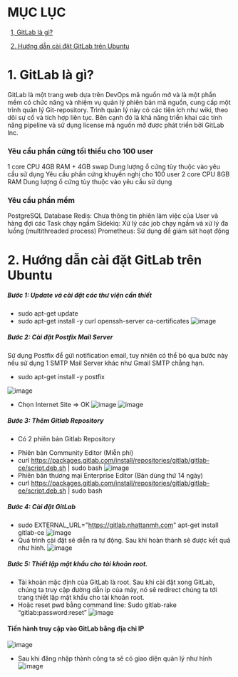 # MỤC LỤC
&ensp;[1, GitLab là gì?](#1)

&ensp;[2. Hướng dẫn cài đặt GitLab trên Ubuntu](#2)

# <a name ="1">1.  GitLab là gì?</a>
GitLab là một trang web dựa trên DevOps mã nguồn mở và là một phần mềm có chức năng và nhiệm vụ quản lý phiên bản mã nguồn, cung cấp một trình quản lý Git-repository. Trình quản lý này có các tiện ích như wiki, theo dõi sự cố và tích hợp liên tục. Bên cạnh đó là khả năng triển khai các tính năng pipeline và sử dụng license mã nguồn mở được phát triển bởi GitLab Inc.
### Yêu cầu phần cứng tối thiểu cho 100 user
  1 core CPU
  4GB RAM + 4GB swap
  Dung lượng ổ cứng tùy thuộc vào yêu cầu sử dụng
  Yêu cầu phần cứng khuyến nghị cho 100 user
  2 core CPU
  8GB RAM
  Dung lượng ổ cứng tùy thuộc vào yêu cầu sử dụng
### Yêu cầu phần mềm
  PostgreSQL Database
  Redis: Chưa thông tin phiên làm việc của User và hàng đợi các Task chạy ngầm
  Sidekiq: Xử lý các job chạy ngầm và xử lý đa luồng (multithreaded process)
  Prometheus: Sử dụng để giám sát hoạt động
  
# <a name ="2">2. Hướng dẫn cài đặt GitLab trên Ubuntu</a>
##### Bước 1: Update và cài đặt các thư viện cần thiết
- sudo apt-get update
- sudo apt-get install -y curl openssh-server ca-certificates
![image](https://user-images.githubusercontent.com/59860781/136916051-bd10d39b-eaa5-4375-8494-38b3a01ed61d.png)
##### Bước 2: Cài đặt Postfix Mail Server
Sử dụng Postfix để gửi notification email, tuy nhiên có thể bỏ qua bước này nếu sử dụng 1 SMTP Mail Server khác như Gmail SMTP chẳng hạn.
- sudo apt-get install -y postfix

![image](https://user-images.githubusercontent.com/59860781/136920377-cac4a769-fa87-4660-aa36-1e1666be85cc.png)
- Chọn Internet Site => OK
![image](https://user-images.githubusercontent.com/59860781/136916941-caa49be9-8033-497e-acee-c7c6c34210c2.png)
![image](https://user-images.githubusercontent.com/59860781/136918757-47b819b6-4fd3-4be1-b1bf-a44546f606db.png)
##### Bước 3: Thêm Gitlab Repository
 + Có 2 phiên bản Gitlab Repository
 - Phiên bản Community Editor (Miễn phí)
 - curl https://packages.gitlab.com/install/repositories/gitlab/gitlab-ce/script.deb.sh | sudo bash
![image](https://user-images.githubusercontent.com/59860781/136919756-a396708e-0110-4ee8-ba58-ff6cb0081b0f.png)
 - Phiên bản thương mại Enterprise Editor (Bản dùng thử 14 ngày)
 - curl https://packages.gitlab.com/install/repositories/gitlab/gitlab-ee/script.deb.sh | sudo bash
 ##### Bước 4: Cài đặt GitLab
 - sudo EXTERNAL_URL="https://gitlab.nhattanmh.com" apt-get install gitlab-ce
   ![image](https://user-images.githubusercontent.com/59860781/136921368-424c8d40-99ac-4f33-8f63-cb57ceacccb2.png)
 -  Quá trình cài đặt sẽ diễn ra tự động. Sau khi hoàn thành sẽ được kết quả như hình.
    ![image](https://user-images.githubusercontent.com/59860781/136937082-efea1f16-71a6-4a0f-af72-a9d405e30060.png)
 ##### Bước 5: Thiết lập mật khẩu cho tài khoản root.
- Tài khoản mặc định của GitLab là root. Sau khi cài đặt xong GitLab, chúng ta truy cập đường dẫn ip của máy, nó sẽ redirect chúng ta tới trang thiết lập mật khẩu cho tài khoản root.
 - Hoặc reset pwd bằng command line:
  Sudo gitlab-rake “gitlab:password:reset”
  ![image](https://user-images.githubusercontent.com/59860781/136922127-99c5c3b7-8653-4bc1-9834-e4298b156ecc.png)
 #### Tiến hành truy cập vào GitLab bằng địa chỉ IP 
![image](https://user-images.githubusercontent.com/59860781/136922426-a9238d2c-01e4-49f5-a301-c8233bdc0e4a.png)
- Sau khi đăng nhập thành công ta sẽ có giao diện quản lý như hình
![image](https://user-images.githubusercontent.com/59860781/136922490-5ac59503-9005-4bb8-bf90-ef2dd07ad2bf.png)

 
 


